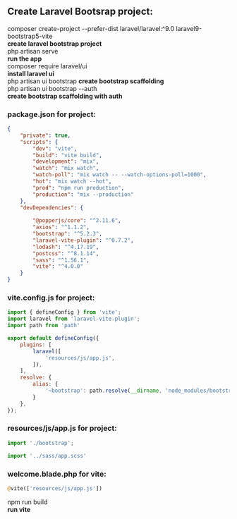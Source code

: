 ## Create Laravel Bootsrap project:

composer create-project --prefer-dist laravel/laravel:^9.0 laravel9-bootstrap5-vite </br>
**create laravel bootstrap project** </br>
php artisan serve </br>
**run the app** </br>
composer require laravel/ui </br>
**install laravel ui** </br>
php artisan ui bootstrap
**create bootstrap scaffolding** </br>
php artisan ui bootstrap --auth </br>
**create bootstrap scaffolding with auth** </br>
### package.json for project:
```json
{
    "private": true,
    "scripts": {
        "dev": "vite",
        "build": "vite build",
        "development": "mix",
        "watch": "mix watch",
        "watch-poll": "mix watch -- --watch-options-poll=1000",
        "hot": "mix watch --hot",
        "prod": "npm run production",
        "production": "mix --production"
    },
    "devDependencies": {
        
        "@popperjs/core": "^2.11.6",
        "axios": "^1.1.2",
        "bootstrap": "^5.2.3",
        "laravel-vite-plugin": "^0.7.2",
        "lodash": "^4.17.19",
        "postcss": "^8.1.14",
        "sass": "^1.56.1",
        "vite": "^4.0.0"
    }
}
```
### vite.config.js for project:
```js
import { defineConfig } from 'vite';
import laravel from 'laravel-vite-plugin';
import path from 'path'

export default defineConfig({
    plugins: [
        laravel([
            'resources/js/app.js',
        ]),
    ],
    resolve: {
        alias: {
            '~bootstrap': path.resolve(__dirname, 'node_modules/bootstrap'),
        }
    },
});
 ```
 ### resources/js/app.js for project:
 ```js
 import './bootstrap';

import '../sass/app.scss'
```

### welcome.blade.php for vite:
```php
@vite(['resources/js/app.js']) 
```

npm run build </br>
**run vite**
